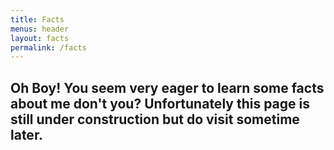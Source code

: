 ```yaml
---
title: Facts
menus: header
layout: facts
permalink: /facts
---
```


<h2> Oh Boy! You seem very eager to learn some facts about me don't you? Unfortunately this page is still under construction but do visit sometime later.</h2>